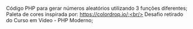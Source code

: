 Código PHP para gerar números aleatórios utilizando 3 funções diferentes;<br/>
Paleta de cores inspirada por: https://colordrop.io/;<br/>
Desafio retirado do Curso em Video - PHP Moderno;<br/>
